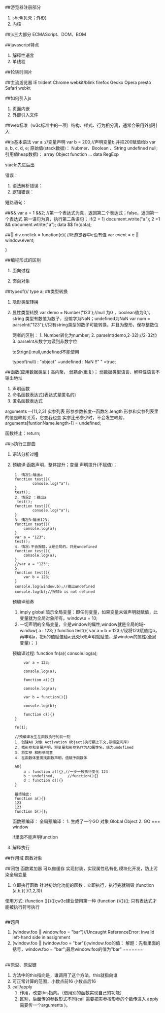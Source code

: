 ##游览器注册部分
1. shell(贝壳；外形)
2. 内核

##js三大部分
ECMAScript、DOM、BOM

##javascript特点
1. 解释性语言
2. 单线程

##轮转时间片

##主流游览器
IE  		trident
Chrome		webkit/blink
firefox  	Gecko
Opera		presto
Safari 		webkt

##如何引入js
1. 页面内嵌
	<script type=text/javascript">
	</script>
2. 外部引入文件
	<script type="text/javascript" src=""></script>

##web标准（w3c标准中的一项）结构、样式、行为相分离，通常会采用外部引入

##js基本语法
var a ;//变量声明
var b = 200;//声明变量b,并把200赋值给b
var a,
	b,
	c,
	d,
	e;
原始值(stack数据)：
 Nubmer、Boolean 、String undefined null; 
引用值heap数据)：
	array Object function ... data RegExp
	
stack:先进后出

错误：
1. 语法解析错误：
2. 逻辑错误：

短路语句：

##&&
var a = 1 &&2; //第一个表达式为真，返回第二个表达式；false，返回第一个表达式
第一语句为真，执行第二条语句；
if(2 > 1)
document.wtrite("a");
2 >1 && document.wtrite("a");
data $$ fn(data);

##||
div.onclick = function(e){
	//IE游览器中e没有值
	var event = e || window.event;
	
}

##编程形式的区别
1. 面向过程
	
2. 面向对象

##typeof()/ type a; 
##类型转换
1. 隐形类型转换
2. 显性类型转换
	var demo = Number('123');//null 为0 ，boolean值为0,1，string 类型有数值为数子，没输字为NaN；undefined为NaN
	var num = parseInt("123");//只有string类型的数子可能转换，并且为整形，保存整数位
	
	两者的区别： 1. Number转化为number;
				2. parseInt(demo,2-32);//2-32位 
				3. parseInt从数字为读到非数字位 

	toStrign():null,undefined不能使用
	
	typeof(null) : "object"
	+undefined 	:	NaN
	!!" " =true;
	
##函数(应用数据类型 )
高内聚， 弱耦合(重复)；
弱数据类型语言、解释性语言不输出地址
1. 声明函数
2. 命名函数表达式(表达式是匿名的) 
3. 匿名函数表达式

arguments --[11,2,3] 实参列表
形参参数长度--函数名.length
形参和实参列表里的值是映射关系，它变我也变
实参比形参少时，不会发生映射，arguments[funtionName.length-1] = undefined;

函数终止：return;

##js执行三部曲
1. 语法分析过程
2. 预编译:函数声明，整体提升；变量 声明提升(不赋值)；
	
		1. 情况1:输出a
		function test(){
				console.log("a");	
		}
		test();
		2. 情况2 ：输出a
		 test();
		function test(){
				console.log("a");	
		}
		3. 情况3:输出123；
		function test(){
			console.log(a);	
		}
		var a = "123";
		test();
		4. 情况:不会报错，a是全局的，只是undefined
		function test(){
			console.log(a);	
		}
		//var a = "123";
		5.
		function test(){
			var b = 123;
		}
		console.log(window.b);//输出undefined
		console.log(b);//报错b is not defined 
		
	预编译前奏
	1. imply global 暗示全局变量：即任何变量，如果变量未做声明就赋值，此变量就为全局对象所有。window.a = 10;
	2. 一切声明的全局变量，全是window的属性;window就是全局的域-
	window{
		a : 123;
	}
	function test(){
		var a = b = 123;//现将123赋值给b，再申明a，把b的值赋值给a;此处b未声明就赋值，是window的属性(全局变量)；
	}
	
	预编译过程:
	function fn(a){
			console.log(a);
			
			var a = 123;
			
			console.log(a);

			function a(){}
			
			console.log(a);

			var b = function(){}
			
			console.log(b);
			
			function d(){}
		}
		
		fn(1);
		
		//预编译发生在函数执行的前一刻
		1. 创建AO 对象 Activation Object(执行期上下文,存储空间库)
		2. 找形参和变量声明，将变量和形参名作为AO属性名，值为undefined
		3. 将实参 和形参同意
		4. 在函数体里面找函数声明，值赋予函数体
		
		AO{
			a : function a(){},//一步一般执行变化 123 
			b : undefined,		//function(){}
			d : function d(){}
		}
		
		最终输出: 
		function a(){}
		123
		123
		function b(){};
		
	函数预编译：
	全局预编译： 
		1. 生成了一个GO 对象 Global Object
		2. GO === window   
		
	if里面不能声明function
	

3. 解释执行

##作用域
函数对象 

##闭包
函数累加器
可以做缓存
实现封装，实现属性私有化
模块化开发，防止污染全局变量

1. 立即执行函数 针对初始化功能的函数：立即执行，执行完就销毁
	(function (a,b,){
	}(1,2,3))

使用方式:
(function (){}());w3c建业使用第一种
(function (){})();
只有表达式才能被执行符号执行
##


##题目
1. (window.foo || window.foo = "bar")//Uncaught ReferenceError: Invalid left-hand side in assignment
2. (window.foo || (window.foo = "bar"));window.foo的值：
	解题：先看里面的括号，window.foo = "bar";最后window.foo的值为"bar" 
=======

##




##原型、原型链
1. 方法中的this指向是，谁调用了这个方法，this就指向谁
2. 可正常计算的范围，小数点前16 小数点后16
3. call/apply
	1. 作用，改变this指向。（借用别的函数实现自己的功能）
	2. 区别，后面传的参数形式不同(call 需要把实参按形参的个数传进入 apply 需要传一个arguments )。 
